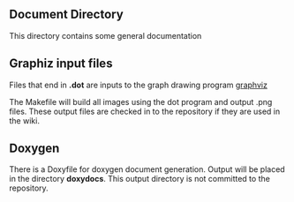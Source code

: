 Document Directory
---

This directory contains some general documentation


## Graphiz input files

Files that end in **.dot** are inputs to the graph drawing program [graphviz](http://www.graphviz.org "Graphviz")

The Makefile will build all images using the dot program and output .png files. These output files are checked in to the repository if they are used in the wiki.


## Doxygen

There is a Doxyfile for doxygen document generation. Output will be placed in the directory **doxydocs**. This output directory is not committed to the repository.

